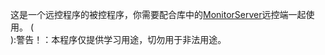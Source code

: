 这是一个远控程序的被控程序，你需要配合库中的[MonitorServer](https://github.com/Mangofang/MonitorServer)远控端一起使用。
(<br>):警告！：本程序仅提供学习用途，切勿用于非法用途。
